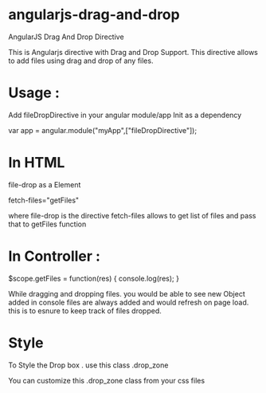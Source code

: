 # angularjs-drag-and-drop
AngularJS Drag And Drop Directive 

This is Angularjs  directive with Drag and Drop Support.
This directive allows to add files using drag and drop of any files.

# Usage :

Add fileDropDirective in your angular module/app Init as a dependency

var app = angular.module("myApp",["fileDropDirective"]);



# In HTML
<file-drop fetch-files="getFiles"></file-drop>



file-drop   as a Element

fetch-files="getFiles"  
 
 where file-drop is the directive 
fetch-files allows to get list of files and pass that to getFiles function

# In Controller :

$scope.getFiles = function(res)
	 {
	 	console.log(res);
	 }
	 
	 
While dragging and dropping files. you would be able to see new Object added in console
files are always added and would refresh on page load.
this is to esnure to keep track of files dropped.

# Style
To Style the Drop box . use this class
.drop_zone

You can customize this .drop_zone class from your css files


